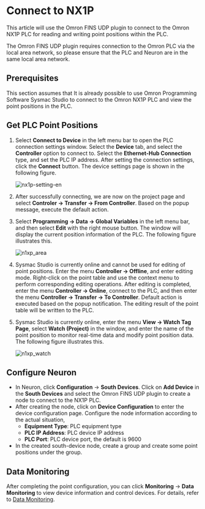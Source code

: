 # Connect to NX1P

This article will use the Omron FINS UDP plugin to connect to the Omron NX1P PLC for reading and writing point positions within the PLC.

The Omron FINS UDP plugin requires connection to the Omron PLC via the local area network, so please ensure that the PLC and Neuron are in the same local area network.

## Prerequisites

This section assumes that It is already possible to use Omron Programming Software Sysmac Studio to connect to the Omron NX1P PLC and view the point positions in the PLC.

## Get PLC Point Positions

1. Select **Connect to Device** in the left menu bar to open the PLC connection settings window. Select the **Device** tab, and select the **Controller** option to connect to. Select the **Ethernet-Hub Connection** type, and set the PLC IP address. After setting the connection settings, click the **Connect** button. The device settings page is shown in the following figure.

   ![nx1p-setting-en](./assets/nx1p-setting-en.png)

2. After successfully connecting, we are now on the project page and select **Controler -> Transfer -> From Controller**. Based on the popup message, execute the default action.

3. Select **Programming -> Data -> Global Variables** in the left menu bar, and then select **Edit** with the right mouse button. The window will display the current position information of the PLC. The following figure illustrates this.

   ![n1xp_area](./assets/nx1p-tags-en.png)

4. Sysmac Studio is currently online and cannot be used for editing of point positions. Enter the menu **Controller -> Offline**, and enter editing mode. Right-click on the point table and use the context menu to perform corresponding editing operations. After editing is completed, enter the menu **Controller -> Online**, connect to the PLC, and then enter the menu **Controller -> Transfer -> To Controller**. Default action is executed based on the popup notification. The editing result of the point table will be written to the PLC.

5. Sysmac Studio is currently online, enter the menu **View -> Watch Tag Page**, select **Watch (Project)** in the window, and enter the name of the point position to monitor real-time data and modify point position data. The following figure illustrates this.

   ![n1xp_watch](./assets/nx1p-watch-en.png)

## Configure Neuron
* In Neuron, click **Configuration** -> **South Devices**. Click on **Add Device** in the **South Devices** and select the Omron FINS UDP plugin to create a node to connect to the NX1P PLC.
* After creating the node, click on **Device Configuration** to enter the device configuration page. Configure the node information according to the actual situation,
	* **Equipment Type**: PLC equipment type
	* **PLC IP Address**: PLC device IP address
	* **PLC Port**: PLC device port, the default is 9600
* In the created south-device node, create a group and create some point positions under the group.

## Data Monitoring

After completing the point configuration, you can click **Monitoring** -> **Data Monitoring** to view device information and control devices. For details, refer to [Data Monitoring](../../../../../admin/monitoring.md).
